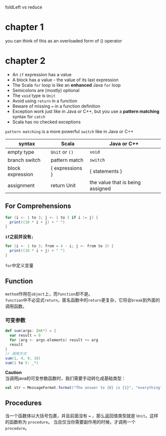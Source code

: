 foldLeft vs reduce
# chapter 1
you can think of this as an overloaded form of () operator
# chapter 2
+ An `if` expression has a value
+ A block has a value - the value of its last expression
+ The Scala `for` loop is like an **enhanced** Java `for` loop
+ Semicolons are (mostly) optional
+ The `void` type is `Unit`
+ Avoid using `return` in a function
+ Beware of missing `=` in a function definition
+ Exception work just like in Java or C++, but you use a **pattern matching** syntax for `catch` 
+ Scala has no checked exceptions

`pattern matching` is a more powerful `switch` like in Java or C++

| syntax | Scala | Java or C++|
| --- | --- | --- |
| empty type | `Unit` or `()` | `void` |
| branch switch | pattern match | `switch` |
| block expression | { expressions } | { statements } |
| assignment | return Unit | the value that is being assigned |

## For Comprehensions
~~~scala
for (i <- 1 to 3; j <- 1 to 3 if i != j) {
  print((10 * i + j) + " ")
}
~~~
**`if`之前并没有`;`**

~~~scala
for (i <- 1 to 3; from = 4 - i; j <- from to 3) {
  print((10 * i + j) + " ")
}
~~~
`for`中定义变量

## Function
`method`作用在`object`上，而`function`却不是。      
`function`中不必显式`return`，匿名函数中的`return`更复杂，它将会`break`到外面的调用函数。
### 可变参数
~~~scala
def sum(args: Int*) = {
  var result = 0
  for (arg <- args.elements) result += arg
  result
}
// 调用方式
sum(1, 4, 9, 10)
sum(1 to 5: _*)
~~~
**Caution**   
当调用java的可变参数函数时，我们需要手动转化成基础类型：    
~~~scala
val str = MessageFormat.format("The answer to {0} is {1}", "everything", 42.asInstanceOf[AnyRef])
~~~
## Procedures
当一个函数体以大括号包裹，并且前面没有 `=` ，那么返回值类型就是 `Unit`。这样的函数称为 `procedure`。
当且仅当你需要副作用的时候，才调用一个 `procedure`。
